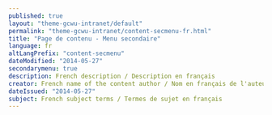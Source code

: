 ```yaml
---
published: true
layout: "theme-gcwu-intranet/default"
permalink: "theme-gcwu-intranet/content-secmenu-fr.html"
title: "Page de contenu - Menu secondaire"
language: fr
altLangPrefix: "content-secmenu"
dateModified: "2014-05-27"
secondarymenu: true
description: French description / Description en français
creator: French name of the content author / Nom en français de l'auteur du contenu
dateIssued: "2014-05-27"
subject: French subject terms / Termes de sujet en français
---
```


